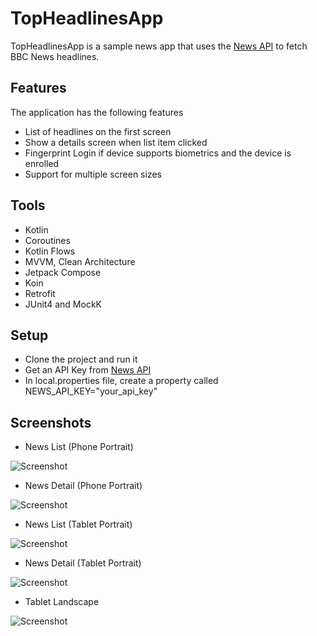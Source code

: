 # TopHeadlinesApp
TopHeadlinesApp is a sample news app that uses the 
[News API](https://newsapi.org/docs/endpoints/top-headlines) to fetch BBC News headlines.

## Features
The application has the following features
* List of headlines on the first screen
* Show a details screen when list item clicked
* Fingerprint Login if device supports biometrics and the device is enrolled
* Support for multiple screen sizes

## Tools

* Kotlin
* Coroutines 
* Kotlin Flows
* MVVM, Clean Architecture
* Jetpack Compose
* Koin
* Retrofit
* JUnit4 and MockK

## Setup
* Clone the project and run it
* Get an API Key from [News API](https://newsapi.org)
* In local.properties file, create a property called NEWS_API_KEY="your_api_key"

## Screenshots

* News List (Phone Portrait)
<img src="screenshots/list_screen_phone_portrait.png" alt="Screenshot">

* News Detail (Phone Portrait)
<img src="screenshots/detail_screen_phone_portrait.png" alt="Screenshot">

* News List (Tablet Portrait)
<img src="screenshots/tablet_portrait.png" alt="Screenshot">

* News Detail (Tablet Portrait)
<img src="screenshots/tablet_portrait_detail.png" alt="Screenshot">

* Tablet Landscape
<img src="screenshots/tablet_landscape.png" alt="Screenshot">

